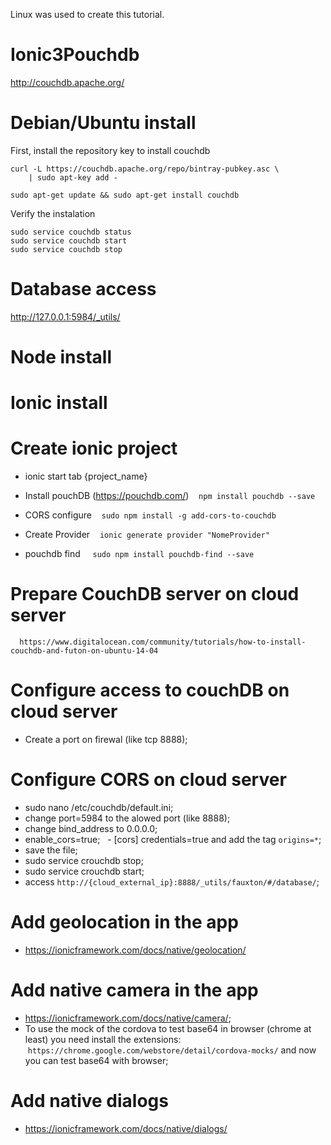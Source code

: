 Linux was used to create this tutorial.

# Ionic3Pouchdb

http://couchdb.apache.org/

# Debian/Ubuntu install
   First, install the repository key to install couchdb

    curl -L https://couchdb.apache.org/repo/bintray-pubkey.asc \
        | sudo apt-key add -
        
    sudo apt-get update && sudo apt-get install couchdb


  Verify the instalation

    sudo service couchdb status
    sudo service couchdb start
    sudo service couchdb stop

# Database access
 http://127.0.0.1:5984/_utils/

# Node install

# Ionic install

# Create ionic project
- ionic start tab {project_name}

- Install pouchDB (https://pouchdb.com/)
    `npm install pouchdb --save`

- CORS configure
    `sudo npm install -g add-cors-to-couchdb`

- Create Provider
    `ionic generate provider "NomeProvider"`

- pouchdb find
     `sudo npm install pouchdb-find --save`
     
 # Prepare CouchDB server on cloud server
      https://www.digitalocean.com/community/tutorials/how-to-install-couchdb-and-futon-on-ubuntu-14-04
 
 # Configure access to couchDB on cloud server
   -  Create a port on firewal (like tcp 8888);
   
 # Configure CORS on cloud server
   - sudo nano /etc/couchdb/default.ini;
   - change port=5984 to the alowed port (like 8888);
   - change bind_address to 0.0.0.0;
   - enable_cors=true;
   - [cors] credentials=true and add the tag `origins=*`;
   - save the file;
   - sudo service crouchdb stop;
   - sudo service crouchdb start;
   - access `http://{cloud_external_ip}:8888/_utils/fauxton/#/database/`;
 
 # Add geolocation in the app
   - https://ionicframework.com/docs/native/geolocation/
  
 # Add native camera in the app
   - https://ionicframework.com/docs/native/camera/;
   - To use the mock of the cordova to test base64 in browser (chrome at least) you need install the extensions:        `https://chrome.google.com/webstore/detail/cordova-mocks/` and now you can test base64 with browser;
 
 # Add native dialogs
   - https://ionicframework.com/docs/native/dialogs/
   
      
